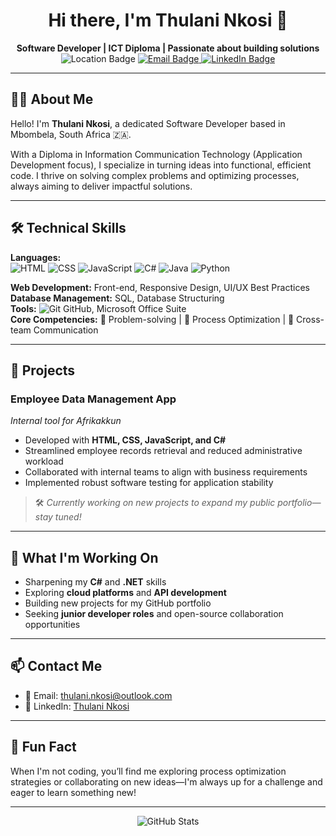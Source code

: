 <!-- Professional GitHub Profile README for Thulani Nkosi -->

<h1 align="center">Hi there, I'm Thulani Nkosi 👋</h1>
<p align="center">
  <strong>Software Developer | ICT Diploma | Passionate about building solutions</strong><br/>
  <img src="https://img.shields.io/badge/Location-Mbombela,%20South%20Africa-blue?style=flat-square" alt="Location Badge"/>
  <a href="mailto:thulani.nkosi@outlook.com">
    <img src="https://img.shields.io/badge/Email-thulani.nkosi@outlook.com-blue?logo=gmail&logoColor=white&style=flat-square" alt="Email Badge"/>
  </a>
  <a href="https://www.linkedin.com/in/thulani-nkosi-6733ab344">
    <img src="https://img.shields.io/badge/LinkedIn-Thulani%20Nkosi-0077B5?logo=linkedin&logoColor=white&style=flat-square" alt="LinkedIn Badge"/>
  </a>
</p>

---

## 👨‍💻 About Me

Hello! I'm **Thulani Nkosi**, a dedicated Software Developer based in Mbombela, South Africa 🇿🇦. 

With a Diploma in Information Communication Technology (Application Development focus), I specialize in turning ideas into functional, efficient code. I thrive on solving complex problems and optimizing processes, always aiming to deliver impactful solutions.

---

## 🛠️ Technical Skills

<p>
  <strong>Languages:</strong><br/>
  <img src="https://img.shields.io/badge/HTML-E34F26?style=flat-square&logo=html5&logoColor=white" alt="HTML"/>
  <img src="https://img.shields.io/badge/CSS-1572B6?style=flat-square&logo=css3&logoColor=white" alt="CSS"/>
  <img src="https://img.shields.io/badge/JavaScript-F7DF1E?style=flat-square&logo=javascript&logoColor=black" alt="JavaScript"/>
  <img src="https://img.shields.io/badge/C%23-239120?style=flat-square&logo=c-sharp&logoColor=white" alt="C#"/>
  <img src="https://img.shields.io/badge/Java-007396?style=flat-square&logo=java&logoColor=white" alt="Java"/>
  <img src="https://img.shields.io/badge/Python-3776AB?style=flat-square&logo=python&logoColor=white" alt="Python"/>
</p>

<p>
  <strong>Web Development:</strong> Front-end, Responsive Design, UI/UX Best Practices<br/>
  <strong>Database Management:</strong> SQL, Database Structuring<br/>
  <strong>Tools:</strong> <img src="https://img.shields.io/badge/Git-F05032?style=flat-square&logo=git&logoColor=white" alt="Git"/> GitHub, Microsoft Office Suite<br/>
  <strong>Core Competencies:</strong> 🧩 Problem-solving | 🔄 Process Optimization | 🤝 Cross-team Communication
</p>

---

## 🚀 Projects

### **Employee Data Management App**
*Internal tool for Afrikakkun*
- Developed with **HTML, CSS, JavaScript, and C#**
- Streamlined employee records retrieval and reduced administrative workload
- Collaborated with internal teams to align with business requirements
- Implemented robust software testing for application stability

<!-- Screenshots coming soon! -->

> 🛠️ *Currently working on new projects to expand my public portfolio—stay tuned!*

---

## 🌱 What I'm Working On

- Sharpening my **C#** and **.NET** skills
- Exploring **cloud platforms** and **API development**
- Building new projects for my GitHub portfolio
- Seeking **junior developer roles** and open-source collaboration opportunities

---

## 📫 Contact Me

- 📧 Email: [thulani.nkosi@outlook.com](mailto:thulani.nkosi@outlook.com)
- 💼 LinkedIn: [Thulani Nkosi](https://www.linkedin.com/in/thulani-nkosi-6733ab344)

---

## 👀 Fun Fact

When I'm not coding, you’ll find me exploring process optimization strategies or collaborating on new ideas—I'm always up for a challenge and eager to learn something new!

---

<p align="center">
  <img src="https://github-readme-stats.vercel.app/api?username=ThulaniiNkosi&show_icons=true&theme=default" alt="GitHub Stats" />
</p>

<!--
Tip: As you build new projects, update the Projects section and consider adding screenshots!
-->